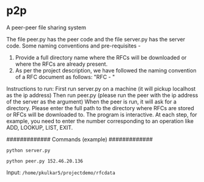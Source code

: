 # p2p
A peer-peer file sharing system

The file peer.py has the peer code and the file server.py has the server code.
Some naming conventions and pre-requisites - 
1. Provide a full directory name where the RFCs will be downloaded or where the RFCs are already present.
2. As per the project description, we have followed the naming convention of a RFC document as follows: "RFC <RFC number> - <RFC title>"

Instructions to run:
First run server.py on a machine (it will pickup localhost as the ip address)
Then run peer.py <ip address of the server> (please run the peer with the ip address of the server as the argument)
When the peer is run, it will ask for a directory. Please enter the full path to the directory where RFCs are stored or RFCs will be downloaded to. The program is interactive. At each step, for example, you need to enter the number corresponding to an operation like ADD, LOOKUP, LIST, EXIT.

############# Commands (example) ############# 

`python server.py`

`python peer.py 152.46.20.136`

Input: `/home/pkulkar5/projectdemo/rfcdata`
